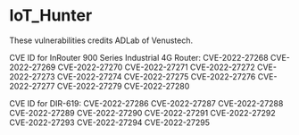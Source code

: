 # IoT_Hunter
These vulnerabilities credits ADLab of Venustech.

CVE ID for InRouter 900 Series Industrial 4G Router:
CVE-2022-27268
CVE-2022-27269
CVE-2022-27270
CVE-2022-27271
CVE-2022-27272
CVE-2022-27273
CVE-2022-27274
CVE-2022-27275
CVE-2022-27276
CVE-2022-27277
CVE-2022-27279
CVE-2022-27280

CVE ID for DIR-619:
CVE-2022-27286
CVE-2022-27287
CVE-2022-27288
CVE-2022-27289
CVE-2022-27290
CVE-2022-27291
CVE-2022-27292
CVE-2022-27293
CVE-2022-27294
CVE-2022-27295
